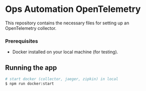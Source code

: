 # Ops Automation OpenTelemetry

This repository contains the necessary files for setting up an OpenTelemetry collector.

### Prerequisites

- Docker installed on your local machine (for testing).

## Running the app

```bash
# start docker (collector, jaeger, zipkin) in local
$ npm run docker:start
```
